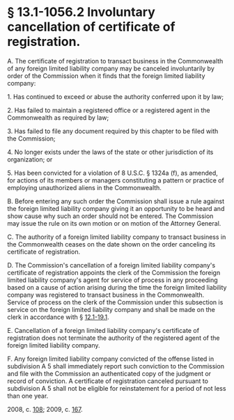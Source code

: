 # § 13.1-1056.2 Involuntary cancellation of certificate of registration.

<p>A. The certificate of registration to transact business in the Commonwealth of any foreign limited liability company may be canceled involuntarily by order of the Commission when it finds that the foreign limited liability company:</p><p>1. Has continued to exceed or abuse the authority conferred upon it by law;</p><p>2. Has failed to maintain a registered office or a registered agent in the Commonwealth as required by law;</p><p>3. Has failed to file any document required by this chapter to be filed with the Commission;</p><p>4. No longer exists under the laws of the state or other jurisdiction of its organization; or</p><p>5. Has been convicted for a violation of 8 U.S.C. § 1324a (f), as amended, for actions of its members or managers constituting a pattern or practice of employing unauthorized aliens in the Commonwealth.</p><p>B. Before entering any such order the Commission shall issue a rule against the foreign limited liability company giving it an opportunity to be heard and show cause why such an order should not be entered. The Commission may issue the rule on its own motion or on motion of the Attorney General.</p><p>C. The authority of a foreign limited liability company to transact business in the Commonwealth ceases on the date shown on the order canceling its certificate of registration.</p><p>D. The Commission's cancellation of a foreign limited liability company's certificate of registration appoints the clerk of the Commission the foreign limited liability company's agent for service of process in any proceeding based on a cause of action arising during the time the foreign limited liability company was registered to transact business in the Commonwealth. Service of process on the clerk of the Commission under this subsection is service on the foreign limited liability company and shall be made on the clerk in accordance with § <a href='http://law.lis.virginia.gov/vacode/12.1-19.1/'>12.1-19.1</a>.</p><p>E. Cancellation of a foreign limited liability company's certificate of registration does not terminate the authority of the registered agent of the foreign limited liability company.</p><p>F. Any foreign limited liability company convicted of the offense listed in subdivision A 5 shall immediately report such conviction to the Commission and file with the Commission an authenticated copy of the judgment or record of conviction. A certificate of registration canceled pursuant to subdivision A 5 shall not be eligible for reinstatement for a period of not less than one year.</p><p>2008, c. <a href='http://lis.virginia.gov/cgi-bin/legp604.exe?081+ful+CHAP0108'>108</a>; 2009, c. <a href='http://lis.virginia.gov/cgi-bin/legp604.exe?091+ful+CHAP0167'>167</a>.</p>